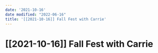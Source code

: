 ```yaml
---
date: '2021-10-16'
date modified: "2022-06-16"
title: '[[2021-10-16]] Fall Fest with Carrie'
---
```


# [[2021-10-16]] Fall Fest with Carrie
